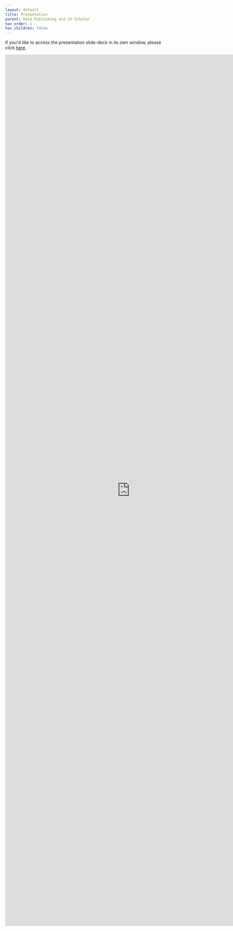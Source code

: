 ```yaml
---
layout: default
title: Presentation
parent: Data Publishing and CU Scholar
nav_order: 1
has_children: false
---
```

If you'd like to access the presentation slide-deck in its own window, please click [here](https://cu-boulder-crdds.github.io/data_bootcamp/cu_scholar_publishing/cu_scholar_publishing_update.pdf).

<iframe src="https://cu-boulder-crdds.github.io/data_bootcamp/cu_scholar_publishing/cu_scholar_publishing_update.pdf" style="width: 800px; height: 2800px;" frameBorder="0"></iframe>
